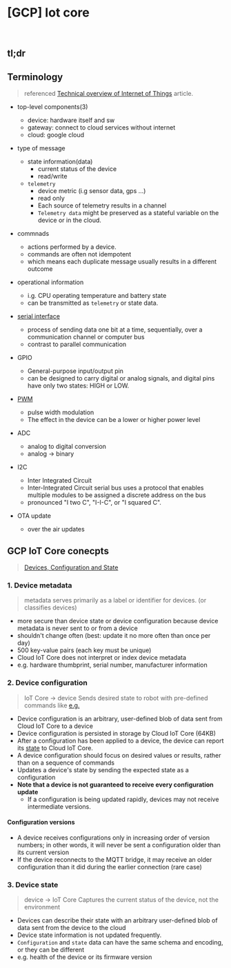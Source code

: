 # [GCP] Iot core




<!--more-->
<br />

## tl;dr

## Terminology
> referenced [Technical overview of Internet of Things](https://cloud.google.com/architecture/iot-overview) article.


- top-level components(3)

  - device: hardware itself and sw
  - gateway: connect to cloud services without internet
  - cloud: google cloud

- type of message

  - state information(data)
    - current status of the device
    - read/write
  - `telemetry`
    - device metric (i.g sensor data, gps ...)
    - read only
    - Each source of telemetry results in a channel
    - `Telemetry data` might be preserved as a stateful variable on the device or in the cloud.

- commnads

  - actions performed by a device.
  - commands are often not idempotent
  - which means each duplicate message usually results in a different outcome

- operational information
  - i.g. CPU operating temperature and battery state
  - can be transmitted as `telemetry` or state data.
- [serial interface](https://en.wikipedia.org/wiki/Serial_communication)
  - process of sending data one bit at a time, sequentially, over a communication channel or computer bus
  - contrast to parallel communication
- GPIO
  - General-purpose input/output pin
  - can be designed to carry digital or analog signals, and digital pins have only two states: HIGH or LOW.
- [PWM](https://en.wikipedia.org/wiki/Pulse-width_modulation)
  - pulse width modulation
  - The effect in the device can be a lower or higher power level
- ADC
  - analog to digital conversion
  - analog -> binary
- I2C
  - Inter Integrated Circuit
  - Inter-Integrated Circuit serial bus uses a protocol that enables multiple modules to be assigned a discrete address on the bus
  - pronounced "I two C", "I-I-C", or "I squared C".
- OTA update
  - over the air updates

## GCP IoT Core conecpts
> [Devices, Configuration and State](https://cloud.google.com/iot/docs/concepts/devices)

### 1. Device metadata
> metadata serves primarily as a label or identifier for devices. (or classifies devices)

- more secure than device state or device configuration because device metadata is never sent to or from a device
- shouldn't change often (best: update it no more often than once per day)
- 500 key-value pairs (each key must be unique)
- Cloud IoT Core does not interpret or index device metadata
- e.g. hardware thumbprint, serial number, manufacturer information

### 2. Device configuration
> IoT Core → device
> Sends desired state to robot with pre-defined commands like [e.g.](https://cloud.google.com/iot/docs/concepts/devices#structuring_configuration_data)

- Device configuration is an arbitrary, user-defined blob of data sent from Cloud IoT Core to a device
- Device configuration is persisted in storage by Cloud IoT Core (64KB)
- After a configuration has been applied to a device, the device can report its [state](https://cloud.google.com/iot/docs/how-tos/config/getting-state) to Cloud IoT Core.
- A device configuration should focus on desired values or results, rather than on a sequence of commands
- Updates a device's state by sending the expected state as a configuration
- **Note that a device is not guaranteed to receive every configuration update**
  - If a configuration is being updated rapidly, devices may not receive intermediate versions.

#### Configuration versions

- A device receives configurations only in increasing order of version numbers; in other words, it will never be sent a configuration older than its current version
- If the device reconnects to the MQTT bridge, it may receive an older configuration than it did during the earlier connection (rare case)

### 3. Device state
> device → IoT Core
> Captures the current status of the device, not the environment

- Devices can describe their state with an arbitrary user-defined blob of data sent from the device to the cloud
- Device state information is not updated frequently.
- `Configuration` and `state` data can have the same schema and encoding, or they can be different
- e.g. health of the device or its firmware version


